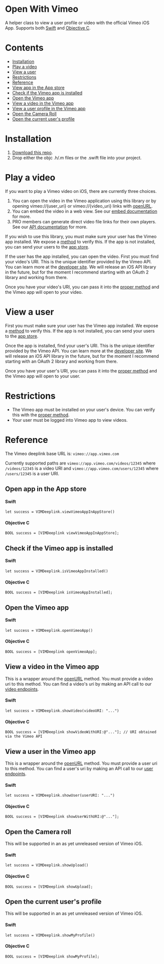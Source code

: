 Open With Vimeo
==================
A helper class to view a user profile or video with the official Vimeo iOS App. Supports both [Swift](https://developer.apple.com/swift/) and [Objective C](https://developer.apple.com/library/mac/documentation/cocoa/conceptual/ProgrammingWithObjectiveC/Introduction/Introduction.html).


# Contents
 - [Installation](#installation)
 - [Play a video](#play-a-video)
 - [View a user](#view-a-user)
 - [Restrictions](#restrictions)
 - [Reference](#reference)
  - [View app in the App store](#open-app-in-the-app-store)
  - [Check if the Vimeo app is installed](#check-if-the-vimeo-app-is-installed)
  - [Open the Vimeo app](#open-the-vimeo-app)
  - [View a video in the Vimeo app](#view-a-video-in-the-vimeo-app)
  - [View a user profile in the Vimeo app](#view-a-user-in-the-vimeo-app)
  - [Open the Camera Roll](#open-the-camera-roll)
  - [Open the current user's profile](#open-the-current-users-profile)

# Installation
1. [Download this repo](https://github.com/vimeo/VIMDeeplink/archive/master.zip).
2. Drop either the objc .h/.m files or the .swift file into your project.

# Play a video

If you want to play a Vimeo video on iOS, there are currently three choices.

1. You can open the video in the Vimeo application using this library or by opening vimeo://{user_uri} or vimeo://{video_uri} links with [openURL](https://developer.apple.com/Library/ios/documentation/UIKit/Reference/UIApplication_Class/index.html#//apple_ref/occ/instm/UIApplication/openURL:).
2. You can embed the video in a web view. See our [embed documentation](https://developer.vimeo.com/apis/oembed) for more.
3. PRO members can generate direct video file links for their own players. See our [API documentation](https://developer.vimeo.com/api) for more.

If you wish to use this library, you must make sure your user has the Vimeo app installed. We expose a [method](#check-if-the-vimeo-app-is-installed) to verify this. If the app is not installed, you can send your users to the [app store](#open-app-in-the-app-store).

If the user has the app installed, you can open the video. First you must find your video's URI. This is the unique identifier provided by the Vimeo API. You can learn more at the [developer site](https://developer.vimeo.com/api). We will release an iOS API library in the future, but for the moment I recommend starting with an OAuth 2 library and working from there.

Once you have your video's URI, you can pass it into the [proper method](#view-a-video-in-the-vimeo-app) and the Vimeo app will open to your video.

# View a user

First you must make sure your user has the Vimeo app installed. We expose a [method](#check-if-the-vimeo-app-is-installed) to verify this. If the app is not installed, you can send your users to the [app store](#open-app-in-the-app-store).

Once the app is installed, find your user's URI. This is the unique identifier provided by the Vimeo API. You can learn more at the [developer site](https://developer.vimeo.com/api). We will release an iOS API library in the future, but for the moment I recommend starting with an OAuth 2 library and working from there.

Once you have your user's URI, you can pass it into the [proper method](#view-a-user-in-the-vimeo-app) and the Vimeo app will open to your user.

# Restrictions
 - The Vimeo app must be installed on your user's device. You can verify this with the [proper method](#check-if-the-vimeo-app-is-installed).
 - Your user must be logged into Vimeo app to view videos.

# Reference

The Vimeo deeplink base URL is: `vimeo://app.vimeo.com`

Currently supported paths are `vimeo://app.vimeo.com/videos/12345` where `/videos/12345` is a video URI and `vimeo://app.vimeo.com/users/12345` where `/users/12345` is a user URI.

## Open app in the App store

#### Swift
`let success = VIMDeeplink.viewVimeoAppInAppStore()`

#### Objective C
`BOOL success = [VIMDeeplink viewVimeoAppInAppStore];`


## Check if the Vimeo app is installed

#### Swift
`let success = VIMDeeplink.isVimeoAppInstalled()`

#### Objective C
`BOOL success = [VIMDeeplink isVimeoAppInstalled];`

## Open the Vimeo app

#### Swift
`let success = VIMDeeplink.openVimeoApp()`

#### Objective C
`BOOL success = [VIMDeeplink openVimeoApp];`

## View a video in the Vimeo app

This is a wrapper around the [openURL](https://developer.apple.com/Library/ios/documentation/UIKit/Reference/UIApplication_Class/index.html#//apple_ref/occ/instm/UIApplication/openURL:) method. You must provide a video uri to this method. You can find a video's uri by making an API call to our [video endpoints](https://developer.vimeo.com/api/endpoints/videos#/{video_id}).

#### Swift
`let success = VIMDeeplink.showVideo(videoURI: "...")`

#### Objective C
`BOOL success = [VIMDeeplink showVideoWithURI:@"..."]; // URI obtained via the Vimeo API`

## View a user in the Vimeo app

This is a wrapper around the [openURL](https://developer.apple.com/Library/ios/documentation/UIKit/Reference/UIApplication_Class/index.html#//apple_ref/occ/instm/UIApplication/openURL:) method. You must provide a user uri to this method. You can find a user's uri by making an API call to our [user endpoints](https://developer.vimeo.com/api/endpoints/users#/{user_id}).

#### Swift
`let success = VIMDeeplink.showUser(userURI: "...")`

#### Objective C
`BOOL success = [VIMDeeplink showUserWithURI:@"..."];`

## Open the Camera roll

This will be supported in an as yet unreleased version of Vimeo iOS.

#### Swift
`let success = VIMDeeplink.showUpload()`

#### Objective C
`BOOL success = [VIMDeeplink showUpload];`

## Open the current user's profile

This will be supported in an as yet unreleased version of Vimeo iOS.

#### Swift
`let success = VIMDeeplink.showMyProfile()`

#### Objective C
`BOOL success = [VIMDeeplink showMyProfile];`



